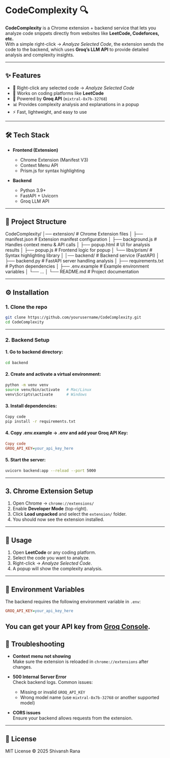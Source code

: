# CodeComplexity 🔍

**CodeComplexity** is a Chrome extension + backend service that lets you analyze code snippets directly from websites like **LeetCode, Codeforces, etc.**  
With a simple right-click → *Analyze Selected Code*, the extension sends the code to the backend, which uses **Groq’s LLM API** to provide detailed analysis and complexity insights.

---

## ✨ Features

- 📌 Right-click any selected code → *Analyze Selected Code*  
- 🔗 Works on coding platforms like **LeetCode**  
- 🤖 Powered by **Groq API** (`mixtral-8x7b-32768`)  
- 📊 Provides complexity analysis and explanations in a popup  
- ⚡ Fast, lightweight, and easy to use  

---

## 🛠️ Tech Stack

- **Frontend (Extension)**  
  - Chrome Extension (Manifest V3)  
  - Context Menu API  
  - Prism.js for syntax highlighting  

- **Backend**  
  - Python 3.9+  
  - FastAPI + Uvicorn  
  - Groq LLM API  

---

## 📂 Project Structure

CodeComplexity/
│── extension/              # Chrome Extension files
│   ├── manifest.json       # Extension manifest configuration
│   ├── background.js       # Handles context menu & API calls
│   ├── popup.html          # UI for analysis results
│   ├── popup.js            # Frontend logic for popup
│   └── libs/prism/         # Syntax highlighting library
│
│── backend/                # Backend service (FastAPI)
│   ├── backend.py          # FastAPI server handling analysis
│   ├── requirements.txt    # Python dependencies
│   ├── .env.example        # Example environment variables
│   └── ...
│
└── README.md               # Project documentation


---

## ⚙️ Installation

### 1. Clone the repo
```bash
git clone https://github.com/yourusername/CodeComplexity.git
cd CodeComplexity
```

--- 

### 2. Backend Setup
#### 1. Go to backend directory:


```bash
cd backend
```

#### 2. Create and activate a virtual environment:

```bash
python -m venv venv
source venv/bin/activate   # Mac/Linux
venv\Scripts\activate      # Windows
```
#### 3. Install dependencies:

```bash
Copy code
pip install -r requirements.txt
```
#### 4. Copy .env.example → .env and add your Groq API Key:

```ini
Copy code
GROQ_API_KEY=your_api_key_here
```

#### 5. Start the server:

```bash
uvicorn backend:app --reload --port 5000
```
---

## 3. Chrome Extension Setup

1. Open Chrome → `chrome://extensions/`  
2. Enable **Developer Mode** (top-right).  
3. Click **Load unpacked** and select the `extension/` folder.  
4. You should now see the extension installed.  

---

## 🚀 Usage

1. Open **LeetCode** or any coding platform.  
2. Select the code you want to analyze.  
3. Right-click → *Analyze Selected Code*.  
4. A popup will show the complexity analysis.  

---

## 🔑 Environment Variables

The backend requires the following environment variable in `.env`:
```ini
GROQ_API_KEY=your_api_key_here
```
You can get your API key from [Groq Console](https://console.groq.com/).  
---

## 🐛 Troubleshooting

- **Context menu not showing**  
  Make sure the extension is reloaded in `chrome://extensions` after changes.  

- **500 Internal Server Error**  
  Check backend logs. Common issues:  
  - Missing or invalid `GROQ_API_KEY`  
  - Wrong model name (use `mixtral-8x7b-32768` or another supported model)  

- **CORS issues**  
  Ensure your backend allows requests from the extension.  

---

## 📜 License

MIT License © 2025 Shivansh Rana